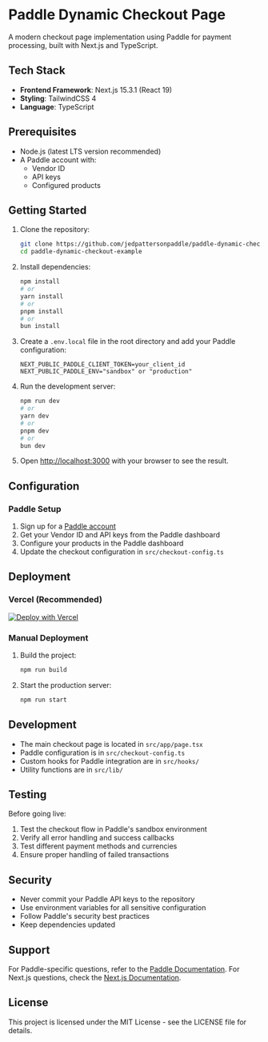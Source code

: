 # Paddle Dynamic Checkout Page

A modern checkout page implementation using Paddle for payment processing, built with Next.js and TypeScript.

## Tech Stack

- **Frontend Framework**: Next.js 15.3.1 (React 19)
- **Styling**: TailwindCSS 4
- **Language**: TypeScript

## Prerequisites

- Node.js (latest LTS version recommended)
- A Paddle account with:
  - Vendor ID
  - API keys
  - Configured products

## Getting Started

1. Clone the repository:

   ```bash
   git clone https://github.com/jedpattersonpaddle/paddle-dynamic-checkout-example
   cd paddle-dynamic-checkout-example
   ```

2. Install dependencies:

   ```bash
   npm install
   # or
   yarn install
   # or
   pnpm install
   # or
   bun install
   ```

3. Create a `.env.local` file in the root directory and add your Paddle configuration:

   ```env
   NEXT_PUBLIC_PADDLE_CLIENT_TOKEN=your_client_id
   NEXT_PUBLIC_PADDLE_ENV="sandbox" or "production"
   ```

4. Run the development server:

   ```bash
   npm run dev
   # or
   yarn dev
   # or
   pnpm dev
   # or
   bun dev
   ```

5. Open [http://localhost:3000](http://localhost:3000) with your browser to see the result.

## Configuration

### Paddle Setup

1. Sign up for a [Paddle account](https://paddle.com)
2. Get your Vendor ID and API keys from the Paddle dashboard
3. Configure your products in the Paddle dashboard
4. Update the checkout configuration in `src/checkout-config.ts`

## Deployment

### Vercel (Recommended)

[![Deploy with Vercel](https://vercel.com/button)](https://vercel.com/new/clone?repository-url=https%3A%2F%2Fgithub.com%2Fjedpattersonpaddle%2Fpaddle-dynamic-checkout-example&env=NEXT_PUBLIC_PADDLE_CLIENT_TOKEN,NEXT_PUBLIC_PADDLE_ENV&envDescription=API%20keys%20needed%20for%20Paddle%20integration&envLink=https%3A%2F%2Fgithub.com%2Fjedpattersonpaddle%2Fpaddle-dynamic-checkout-example%2Fblob%2Fmain%2F.env.example&project-name=paddle-dynamic-checkout-example&repository-name=paddle-dynamic-checkout-example)

### Manual Deployment

1. Build the project:

   ```bash
   npm run build
   ```

2. Start the production server:
   ```bash
   npm run start
   ```

## Development

- The main checkout page is located in `src/app/page.tsx`
- Paddle configuration is in `src/checkout-config.ts`
- Custom hooks for Paddle integration are in `src/hooks/`
- Utility functions are in `src/lib/`

## Testing

Before going live:

1. Test the checkout flow in Paddle's sandbox environment
2. Verify all error handling and success callbacks
3. Test different payment methods and currencies
4. Ensure proper handling of failed transactions

## Security

- Never commit your Paddle API keys to the repository
- Use environment variables for all sensitive configuration
- Follow Paddle's security best practices
- Keep dependencies updated

## Support

For Paddle-specific questions, refer to the [Paddle Documentation](https://developer.paddle.com/).
For Next.js questions, check the [Next.js Documentation](https://nextjs.org/docs).

## License

This project is licensed under the MIT License - see the LICENSE file for details.
